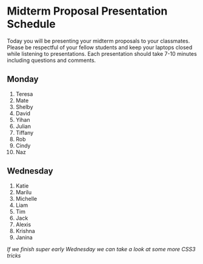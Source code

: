 # Midterm Proposal Presentation Schedule

Today you will be presenting your midterm proposals to your classmates. Please be respectful of your fellow students and keep your laptops closed while listening to presentations. Each presentation should take 7-10 minutes including questions and comments. 

## Monday

1. Teresa
2. Mate
3. Shelby
4. David
5. Yihan
6. Julian
7. Tiffany
8. Rob
9. Cindy
10. Naz

## Wednesday
1. Katie
2. Marilu
3. Michelle
4. Liam
5. Tim
6. Jack
7. Alexis
8. Krishna
9. Janina

*If we finish super early Wednesday we can take a look at some more CSS3 tricks*
